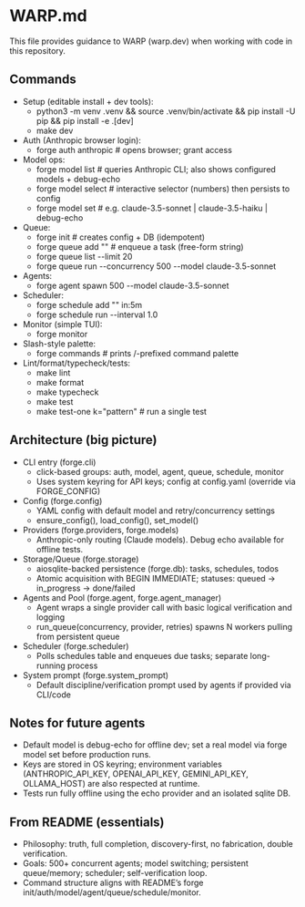 # WARP.md

This file provides guidance to WARP (warp.dev) when working with code in this repository.

## Commands

- Setup (editable install + dev tools):
  - python3 -m venv .venv && source .venv/bin/activate && pip install -U pip && pip install -e .[dev]
  - make dev
- Auth (Anthropic browser login):
  - forge auth anthropic       # opens browser; grant access
- Model ops:
  - forge model list           # queries Anthropic CLI; also shows configured models + debug-echo
  - forge model select         # interactive selector (numbers) then persists to config
  - forge model set <model>    # e.g. claude-3.5-sonnet | claude-3.5-haiku | debug-echo
- Queue:
  - forge init                 # creates config + DB (idempotent)
  - forge queue add "<task>"   # enqueue a task (free-form string)
  - forge queue list --limit 20
  - forge queue run --concurrency 500 --model claude-3.5-sonnet
- Agents:
  - forge agent spawn 500 --model claude-3.5-sonnet
- Scheduler:
  - forge schedule add "<task>" in:5m
  - forge schedule run --interval 1.0
- Monitor (simple TUI):
  - forge monitor
- Slash-style palette:
  - forge commands           # prints /-prefixed command palette
- Lint/format/typecheck/tests:
  - make lint
  - make format
  - make typecheck
  - make test
  - make test-one k="pattern"   # run a single test

## Architecture (big picture)

- CLI entry (forge.cli)
  - click-based groups: auth, model, agent, queue, schedule, monitor
  - Uses system keyring for API keys; config at config.yaml (override via FORGE_CONFIG)
- Config (forge.config)
  - YAML config with default model and retry/concurrency settings
  - ensure_config(), load_config(), set_model()
- Providers (forge.providers, forge.models)
  - Anthropic-only routing (Claude models). Debug echo available for offline tests.
- Storage/Queue (forge.storage)
  - aiosqlite-backed persistence (forge.db): tasks, schedules, todos
  - Atomic acquisition with BEGIN IMMEDIATE; statuses: queued → in_progress → done/failed
- Agents and Pool (forge.agent, forge.agent_manager)
  - Agent wraps a single provider call with basic logical verification and logging
  - run_queue(concurrency, provider, retries) spawns N workers pulling from persistent queue
- Scheduler (forge.scheduler)
  - Polls schedules table and enqueues due tasks; separate long-running process
- System prompt (forge.system_prompt)
  - Default discipline/verification prompt used by agents if provided via CLI/code

## Notes for future agents

- Default model is debug-echo for offline dev; set a real model via forge model set <model> before production runs.
- Keys are stored in OS keyring; environment variables (ANTHROPIC_API_KEY, OPENAI_API_KEY, GEMINI_API_KEY, OLLAMA_HOST) are also respected at runtime.
- Tests run fully offline using the echo provider and an isolated sqlite DB.

## From README (essentials)

- Philosophy: truth, full completion, discovery-first, no fabrication, double verification.
- Goals: 500+ concurrent agents; model switching; persistent queue/memory; scheduler; self-verification loop.
- Command structure aligns with README’s forge init/auth/model/agent/queue/schedule/monitor.
